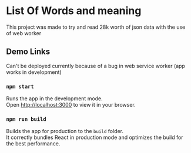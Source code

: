 # List Of Words and meaning

This project was made to try and read 28k worth of json data with the use of web worker 

## Demo Links
Can't be deployed currently because of a bug in web service worker (app works in development)

### `npm start`

Runs the app in the development mode.\
Open [http://localhost:3000](http://localhost:3000) to view it in your browser.

### `npm run build`

Builds the app for production to the `build` folder.\
It correctly bundles React in production mode and optimizes the build for the best performance.


